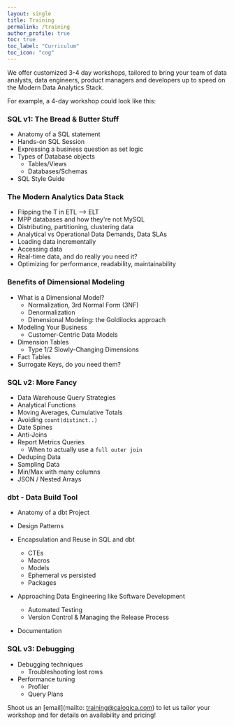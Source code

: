 ```yaml
---
layout: single
title: Training
permalink: /training
author_profile: true
toc: true
toc_label: "Curriculum"
toc_icon: "cog"
---
```


We offer customized 3-4 day workshops, tailored to bring your team of data analysts, data engineers, product managers and developers up to speed on the Modern Data Analytics Stack.

For example, a 4-day workshop could look like this:

### SQL v1: The Bread & Butter Stuff
- Anatomy of a SQL statement
- Hands-on SQL Session
- Expressing a business question as set logic
- Types of Database objects
    - Tables/Views
    - Databases/Schemas
- SQL Style Guide

### The Modern Analytics Data Stack
- Flipping the T in ETL --> ELT
- MPP databases and how they're not MySQL
- Distributing, partitioning, clustering data
- Analytical vs Operational Data Demands, Data SLAs
- Loading data incrementally
- Accessing data
- Real-time data, and do really you need it?
- Optimizing for performance, readability, maintainability

### Benefits of Dimensional Modeling
- What is a Dimensional Model?
    - Normalization, 3rd Normal Form (3NF)
    - Denormalization
    - Dimensional Modeling: the Goldilocks approach
- Modeling Your Business
    - Customer-Centric Data Models
- Dimension Tables
    - Type 1/2 Slowly-Changing Dimensions
- Fact Tables
- Surrogate Keys, do you need them?

### SQL v2: More Fancy
- Data Warehouse Query Strategies
- Analytical Functions
- Moving Averages, Cumulative Totals 
- Avoiding `count(distinct..)`
- Date Spines
- Anti-Joins
- Report Metrics Queries
    - When to actually use a `full outer join`
- Deduping Data
- Sampling Data
- Min/Max with many columns
- JSON / Nested Arrays

### dbt - Data Build Tool
- Anatomy of a dbt Project
- Design Patterns
- Encapsulation and Reuse in SQL and dbt
    - CTEs
    - Macros
    - Models
    - Ephemeral vs persisted
    - Packages

- Approaching Data Engineering like Software Development
    - Automated Testing
    - Version Control & Managing the Release Process

- Documentation

### SQL v3: Debugging
- Debugging techniques
    - Troubleshooting lost rows
- Performance tuning 
    - Profiler
    - Query Plans

Shoot us an [email](mailto: training@calogica.com) to let us tailor your workshop and for details on availability and pricing!